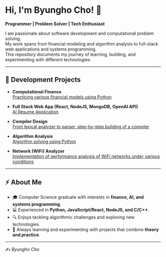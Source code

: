 # Hi, I'm Byungho Cho! 👋  
**Programmer | Problem Solver | Tech Enthusiast**

I am passionate about software development and computational problem solving.  
My work spans from financial modeling and algorithm analysis to full-stack web applications and systems programming.  
This repository documents my journey of learning, building, and experimenting with different technologies.

---

## 🚀 Development Projects

- **Computational Finance**  
  [Practicing various financial models using Python](https://github.com/bycho-sbu/computational_finance)

- **Full Stack Web App (React, NodeJS, MongoDB, OpenAI API)**  
  [AI Resume Application](https://github.com/bycho-sbu/cse416_web_application)

- **Compiler Design**  
  [From lexical analyzer to parser, step-by-step building of a compiler](https://github.com/bycho-sbu/Compiler_Design)

- **Algorithm Analysis**  
  [Algorithm solving using Python](https://github.com/bycho-sbu/Algorithm_Analysis)

- **Network (WiFi) Analyzer**  
  [Implementation of performance analysis of WiFi networks under various conditions](https://github.com/bycho-sbu/wifi_analyzer)

---

## ⚡ About Me
- 🎓 Computer Science graduate with interests in **finance, AI, and systems programming**.  
- 💻 Experienced in **Python, JavaScript/React, NodeJS, and C/C++**.  
- 🔍 Enjoys tackling algorithmic challenges and exploring new technologies.  
- 🌱 Always learning and experimenting with projects that combine **theory and practice**.  

---

✍️ *Byungho Cho*  
